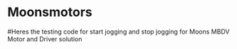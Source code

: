 # Moonsmotors
#Heres the testing code for start jogging and stop jogging for Moons MBDV Motor and Driver solution
